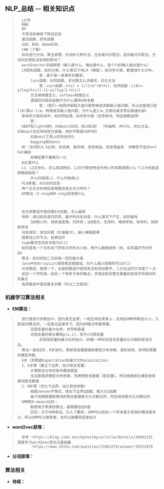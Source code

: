## NLP_总结 -- 相关知识点
>       LSTM
>       RNN
>       BP
>       牛顿法和梯度下降法区别
>       激活函数，损失函数
>       SGD、BGD、Adam区别
>       CNN（了解）
>       如何进行分词，算法原理，分词的几种方法，正向最大匹配法，逆向最大匹配法，分词的处理有没有用到跳词？
>       word2vector详细原理（输入是什么，输出是什么，每个门的输入输出是什么）
>       LR损失函数，如何分类，什么情况下用LR（梯度），如何多分类，数据成什么分布，
>               答：属于某一类事件的概率，
>           loss函数、似然函数、求对数怎么求最优，优化方法
>               答：cost函数：h(x) = 1/(1+e^(θ*X))，似然函数：L(θ)=-yilog(h(x))-(1-yi)log(1-h(x))
>           交叉熵物理含义，softmax物理含义
>           逻辑回归损失函数中为什么要除m样本数
>               答：（我们一般把求解极大值问题转换成求解极小值问题，所以这里我们给l(θ)乘以-1/m，转换成求最小值问题，为什么是1/m,方面后面求导后直接约掉）
>       新闻多分类系统中，如何预处理，如何多分类（去停用词，特征维数选择）
>           答：
>       GBDT和lightGBM、XGBoost区别，和LR区别  （列抽样、并行化、优化方法，XGBoost还支持线性分类器，用的不都是CART树）
>           XGBoost工程上的改进优化
>           bagging和boost
>       树：ID3和C4.5比较，信息熵、条件熵、信息增益、信息增益率  树模型不适合ont hot编码
>           树模型要不要做归一化
>       AUC是什么
>       L1、L2正则化，怎么挑选特征，L2对于那些特征作用小的系数就很小么？L1为何能选择稀疏矩阵？
>           什么时候用L1，什么时候用L2
>       PCA原理，与SVD的区别
>       两个正太分布相加或相乘还是正太分布吗？
>       EM算法：E-step和M-step具体做什么
>
>
>
>       在无序数组中查找第K大的数，怎么最快
>       快排：递归和非递归实现，最坏时间复杂度，什么情况下产生，如何避免
>           当N很小时，快排速度慢，归并快；当N很大，无序时，堆排序快，有序时，快排排序快
>       动态规划：背包问题（价值最大），最小编辑距离
>       链表找公共节点，链表找环
>       topK要求空间复杂度为O(1)
>       如何查找一个文件夹下所有文件的大小和，用什么数据结构（树，后序遍历节约时间）
>       算法：如何找到二叉树每一层的最大值
>       Java中的ArrayList是链表还是数组，为什么插入和删除可以O(1)
>       升序数组，旋转一下，在旋转数组中查找有没有目标数字，二分法当时又写错了一点
>       给定一个字符串，给定一个很多子串的集合，求满足能完整无重叠的拼成字符串的所有集合
>       有序数组中查找重复的数（可以二分查找）
>
>

### 机器学习算法相关
- **EM算法：**
>       进行是进行参数估计，因为是无监督，一般应用在聚类上，也用在HMM参数估计上。凡是有EM算法的，一定是无监督学习，因为EM是对参数聚集。
>           无隐变量的最大似然，求导取极值
>           含隐变量的联合概率p(x,z)，其中z为隐变量
>               含有隐变量的最大似然估计，EM是一种存在隐含变量优化问题的有效方法。
>       算法一直在E步、M步迭代，更新隐变量数据和模型分布参数，直到收敛，即得到需要的模型参数。
>       E步（求期望Expectation和最大化Maximization）
>       1、E步骤（建立下边界，估计隐含变量）
>           计算联合分布的条件概率期望
>           无法直接求模型分布参数，先猜想隐含数据（隐变量），然后根据现在模型继续猜测隐含数据
>       2、M步骤（优化下边界，估计其他参数）
>           根据Jensen不等式，得出下边界Q函数，极大化Q函数
>           基于观察数据和猜测的隐含数据极大化对数似然，然后继续极大化对数似然
>       GMM和K-means比较：
>           都是用于聚类的算法，都需要指定K值
>           区别：对于GMM来说，引入了概率，GMM可以给出一个样本属于某类的概率是多少，所以GMM可以做聚类，也可以做概率密度估计
>

- **word2vec原理：**
>       参考：https://blog.csdn.net/mytestmy/article/details/26961315  深度学习word2vec笔记之基础篇
>            https://www.zhihu.com/question/21661274/answer/19331979
>
>
>
>
>
>
>
>

- **分词原理：**
>
>
>
>
>
>
>
>
>
>
>
>
>
>
>
>
>
>
>
>
>
>
>

### 算法相关
>
>
>
>
>
>
>
>
>
>
>
>
>
>
>
>
>
>
>
>
>
>
>
>
>
>
>
>
>
>

- **待续：**
>
>
>
>
>
>
>
>
>
>
>
>
>
>
>
>
>
>
>
>
